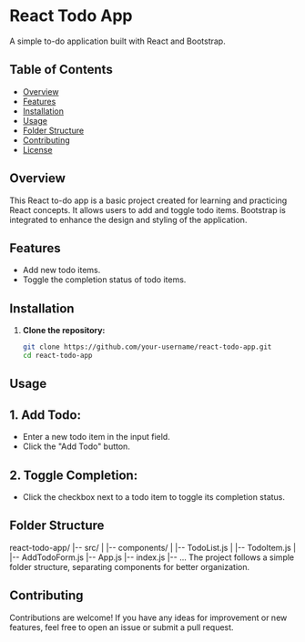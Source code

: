 # React Todo App

A simple to-do application built with React and Bootstrap.

## Table of Contents

- [Overview](#overview)
- [Features](#features)
- [Installation](#installation)
- [Usage](#usage)
- [Folder Structure](#folder-structure)
- [Contributing](#contributing)
- [License](#license)

## Overview

This React to-do app is a basic project created for learning and practicing React concepts. It allows users to add and toggle todo items. Bootstrap is integrated to enhance the design and styling of the application.

## Features

- Add new todo items.
- Toggle the completion status of todo items.

## Installation

1. **Clone the repository:**

   ```bash
   git clone https://github.com/your-username/react-todo-app.git
   cd react-todo-app

## Usage

## 1. Add Todo:

- Enter a new todo item in the input field.
- Click the "Add Todo" button.
## 2. Toggle Completion:

- Click the checkbox next to a todo item to toggle its completion status.

## Folder Structure

react-todo-app/
|-- src/
|   |-- components/
|       |-- TodoList.js
|       |-- TodoItem.js
|       |-- AddTodoForm.js
|-- App.js
|-- index.js
|-- ...
The project follows a simple folder structure, separating components for better organization.

## Contributing

Contributions are welcome! If you have any ideas for improvement or new features, feel free to open an issue or submit a pull request.